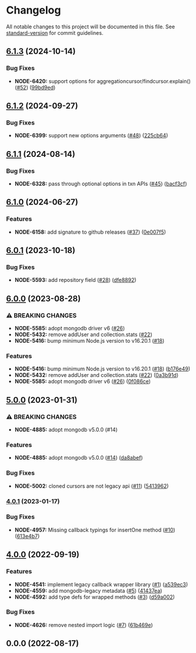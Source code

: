 # Changelog

All notable changes to this project will be documented in this file. See [standard-version](https://github.com/conventional-changelog/standard-version) for commit guidelines.

## [6.1.3](https://github.com/mongodb-js/nodejs-mongodb-legacy/compare/v6.1.2...v6.1.3) (2024-10-14)


### Bug Fixes

* **NODE-6420:** support options for aggregationcursor/findcursor.explain() ([#52](https://github.com/mongodb-js/nodejs-mongodb-legacy/issues/52)) ([99bd9ed](https://github.com/mongodb-js/nodejs-mongodb-legacy/commit/99bd9ed5ce8e0192b5a729747018cb94d4311cd8))

## [6.1.2](https://github.com/mongodb-js/nodejs-mongodb-legacy/compare/v6.1.1...v6.1.2) (2024-09-27)


### Bug Fixes

* **NODE-6399:** support new options arguments ([#48](https://github.com/mongodb-js/nodejs-mongodb-legacy/issues/48)) ([225cb64](https://github.com/mongodb-js/nodejs-mongodb-legacy/commit/225cb64f17841e26d075c916fcbe502193532246))

## [6.1.1](https://github.com/mongodb-js/nodejs-mongodb-legacy/compare/v6.1.0...v6.1.1) (2024-08-14)


### Bug Fixes

* **NODE-6328:** pass through optional options in txn APIs ([#45](https://github.com/mongodb-js/nodejs-mongodb-legacy/issues/45)) ([bacf3cf](https://github.com/mongodb-js/nodejs-mongodb-legacy/commit/bacf3cfae4bacf813c66a3b331594a15d39382e2))

## [6.1.0](https://github.com/mongodb-js/nodejs-mongodb-legacy/compare/v6.0.1...v6.1.0) (2024-06-27)


### Features

* **NODE-6158:** add signature to github releases ([#37](https://github.com/mongodb-js/nodejs-mongodb-legacy/issues/37)) ([0e007f5](https://github.com/mongodb-js/nodejs-mongodb-legacy/commit/0e007f5d4f776fc80d037c58931c083423dc0291))

## [6.0.1](https://github.com/mongodb-js/nodejs-mongodb-legacy/compare/v6.0.0...v6.0.1) (2023-10-18)


### Bug Fixes

* **NODE-5593:** add repository field ([#28](https://github.com/mongodb-js/nodejs-mongodb-legacy/issues/28)) ([dfe8892](https://github.com/mongodb-js/nodejs-mongodb-legacy/commit/dfe88928673f687575025c134322ad90adf592e6))

## [6.0.0](https://github.com/mongodb-js/nodejs-mongodb-legacy/compare/v5.0.0...v6.0.0) (2023-08-28)


### ⚠ BREAKING CHANGES

* **NODE-5585:** adopt mongodb driver v6 ([#26](https://github.com/mongodb-js/nodejs-mongodb-legacy/issues/26))
* **NODE-5432:** remove addUser and collection.stats ([#22](https://github.com/mongodb-js/nodejs-mongodb-legacy/issues/22))
* **NODE-5416:** bump minimum Node.js version to v16.20.1 ([#18](https://github.com/mongodb-js/nodejs-mongodb-legacy/issues/18))

### Features

* **NODE-5416:** bump minimum Node.js version to v16.20.1 ([#18](https://github.com/mongodb-js/nodejs-mongodb-legacy/issues/18)) ([b176e49](https://github.com/mongodb-js/nodejs-mongodb-legacy/commit/b176e49af493dc9365842dceba9d7ad6b21b6499))
* **NODE-5432:** remove addUser and collection.stats ([#22](https://github.com/mongodb-js/nodejs-mongodb-legacy/issues/22)) ([0a3b91d](https://github.com/mongodb-js/nodejs-mongodb-legacy/commit/0a3b91ddcd0fbc52dc837a445a6d26fedbff49df))
* **NODE-5585:** adopt mongodb driver v6 ([#26](https://github.com/mongodb-js/nodejs-mongodb-legacy/issues/26)) ([0f086ce](https://github.com/mongodb-js/nodejs-mongodb-legacy/commit/0f086ce23d96fe8901556bf61b239a2074de821a))

## [5.0.0](https://github.com/mongodb-js/nodejs-mongodb-legacy/compare/v4.0.1...v5.0.0) (2023-01-31)


### ⚠ BREAKING CHANGES

* **NODE-4885:** adopt mongodb v5.0.0 (#14)

### Features

* **NODE-4885:** adopt mongodb v5.0.0 ([#14](https://github.com/mongodb-js/nodejs-mongodb-legacy/issues/14)) ([da8abef](https://github.com/mongodb-js/nodejs-mongodb-legacy/commit/da8abefa1f4cc193b939529495fdbc195413958a))


### Bug Fixes

* **NODE-5002:** cloned cursors are not legacy api ([#11](https://github.com/mongodb-js/nodejs-mongodb-legacy/issues/11)) ([5413962](https://github.com/mongodb-js/nodejs-mongodb-legacy/commit/5413962f0b38cee6331ce74ce7b7a24c0894683a))

### [4.0.1](https://github.com/mongodb-js/nodejs-mongodb-legacy/compare/v4.0.0...v4.0.1) (2023-01-17)


### Bug Fixes

* **NODE-4957:** Missing callback typings for insertOne method ([#10](https://github.com/mongodb-js/nodejs-mongodb-legacy/issues/10)) ([613e4b7](https://github.com/mongodb-js/nodejs-mongodb-legacy/commit/613e4b7ec704395478eb2af29b36e982035d154e))

## [4.0.0](https://github.com/mongodb-js/nodejs-mongodb-legacy/compare/v0.0.0...v4.0.0) (2022-09-19)


### Features

* **NODE-4541:** implement legacy callback wrapper library ([#1](https://github.com/mongodb-js/nodejs-mongodb-legacy/issues/1)) ([a539ec3](https://github.com/mongodb-js/nodejs-mongodb-legacy/commit/a539ec36d40159b793e3c5d284abd65303910832))
* **NODE-4559:** add mongodb-legacy metadata ([#5](https://github.com/mongodb-js/nodejs-mongodb-legacy/issues/5)) ([41437ea](https://github.com/mongodb-js/nodejs-mongodb-legacy/commit/41437eae17870179adc311c499648cf4bef023c3))
* **NODE-4592:** add type defs for wrapped methods ([#3](https://github.com/mongodb-js/nodejs-mongodb-legacy/issues/3)) ([d59a002](https://github.com/mongodb-js/nodejs-mongodb-legacy/commit/d59a002ee7e1ad90eaed8458bec0fe5a01c0e5f4))


### Bug Fixes

* **NODE-4626:** remove nested import logic ([#7](https://github.com/mongodb-js/nodejs-mongodb-legacy/issues/7)) ([61b469e](https://github.com/mongodb-js/nodejs-mongodb-legacy/commit/61b469ea011a7384c71a22bb0fc92914299cf826))

## 0.0.0 (2022-08-17)
